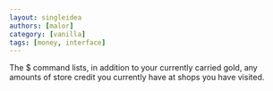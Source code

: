 ```yaml
---
layout: singleidea
authors: [malor]
category: [vanilla]
tags: [money, interface]
---
```

The $ command lists, in addition to your currently carried gold, any amounts of
store credit you currently have at shops you have visited.
